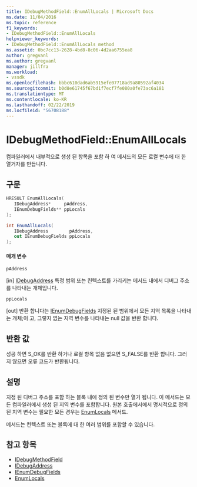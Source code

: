 ```yaml
---
title: IDebugMethodField::EnumAllLocals | Microsoft Docs
ms.date: 11/04/2016
ms.topic: reference
f1_keywords:
- IDebugMethodField::EnumAllLocals
helpviewer_keywords:
- IDebugMethodField::EnumAllLocals method
ms.assetid: 0bc7cc13-2628-4bd8-8c06-4d2aa6755ea8
author: gregvanl
ms.author: gregvanl
manager: jillfra
ms.workload:
- vssdk
ms.openlocfilehash: bbbc610dad6ab5915efe07718ad9a80592af4034
ms.sourcegitcommit: b0d8e61745f67bd1f7ecf7fe080a0fe73ac6a181
ms.translationtype: MT
ms.contentlocale: ko-KR
ms.lasthandoff: 02/22/2019
ms.locfileid: "56708188"
---
```

# <a name="idebugmethodfieldenumalllocals"></a>IDebugMethodField::EnumAllLocals
컴파일러에서 내부적으로 생성 된 항목을 포함 하 여 메서드의 모든 로컬 변수에 대 한 열거자를 만듭니다.

## <a name="syntax"></a>구문

```cpp
HRESULT EnumAllLocals( 
   IDebugAddress*     pAddress,
   IEnumDebugFields** ppLocals
);
```

```csharp
int EnumAllLocals(
   IDebugAddress        pAddress,
   out IEnumDebugFields ppLocals
);
```

#### <a name="parameters"></a>매개 변수
 `pAddress`

 [in] [IDebugAddress](../../../extensibility/debugger/reference/idebugaddress.md) 특정 범위 또는 컨텍스트를 가리키는 메서드 내에서 디버그 주소를 나타내는 개체입니다.

 `ppLocals`

 [out] 반환 합니다는 [IEnumDebugFields](../../../extensibility/debugger/reference/ienumdebugfields.md) 지정된 된 범위에서 모든 지역 목록을 나타내는 개체;이 고, 그렇지 없는 지역 변수를 나타내는 null 값을 반환 합니다.

## <a name="return-value"></a>반환 값
 성공 하면 S_OK를 반환 하거나 로컬 항목 없음 없으면 S_FALSE를 반환 합니다. 그러지 않으면 오류 코드가 반환됩니다.

## <a name="remarks"></a>설명
 지정 된 디버그 주소를 포함 하는 블록 내에 정의 된 변수만 열거 됩니다. 이 메서드는 모든 컴파일러에서 생성 된 지역 변수를 포함합니다. 원본 호출에서에서 명시적으로 정의 된 지역 변수는 필요한 모든 경우는 [EnumLocals](../../../extensibility/debugger/reference/idebugmethodfield-enumlocals.md) 메서드.

 메서드는 컨텍스트 또는 블록에 대 한 여러 범위를 포함할 수 있습니다.

## <a name="see-also"></a>참고 항목
- [IDebugMethodField](../../../extensibility/debugger/reference/idebugmethodfield.md)
- [IDebugAddress](../../../extensibility/debugger/reference/idebugaddress.md)
- [IEnumDebugFields](../../../extensibility/debugger/reference/ienumdebugfields.md)
- [EnumLocals](../../../extensibility/debugger/reference/idebugmethodfield-enumlocals.md)